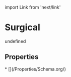 import Link from 'next/link'
# Surgical

undefined

## Properties

<Grid>
* [](/Properties/Schema.org/)

</Grid>

